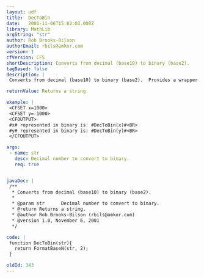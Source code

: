 ```yaml
---
layout: udf
title:  DecToBin
date:   2001-11-06T15:02:03.000Z
library: MathLib
argString: "str"
author: Rob Brooks-Bilson
authorEmail: rbils@amkor.com
version: 1
cfVersion: CF5
shortDescription: Converts from decimal (base10) to binary (base2).
tagBased: false
description: |
 Converts from decimal (base10) to binary (base2).  Provides a wrapper around the BIF FormatBaseN.  Converts both positive and negative numbers.

returnValue: Returns a string.

example: |
 <CFSET x=1000>
 <CFSET y=-1000>
 <CFOUTPUT>
 #x# represented in binary is: #DecToBin(x)#<BR>
 #y# represented in binary is: #DecToBin(y)#<BR>
 </CFOUTPUT>

args:
 - name: str
   desc: Decimal number to convert to binary.
   req: true


javaDoc: |
 /**
  * Converts from decimal (base10) to binary (base2).
  * 
  * @param str      Decimal number to convert to binary. 
  * @return Returns a string. 
  * @author Rob Brooks-Bilson (rbils@amkor.com) 
  * @version 1.0, November 6, 2001 
  */

code: |
 function DecToBin(str){
   return FormatBaseN(str, 2);
 }

oldId: 343
---
```


